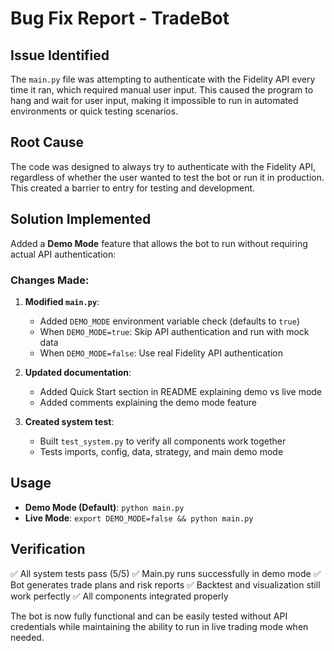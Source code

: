 # Bug Fix Report - TradeBot

## Issue Identified
The `main.py` file was attempting to authenticate with the Fidelity API every time it ran, which required manual user input. This caused the program to hang and wait for user input, making it impossible to run in automated environments or quick testing scenarios.

## Root Cause
The code was designed to always try to authenticate with the Fidelity API, regardless of whether the user wanted to test the bot or run it in production. This created a barrier to entry for testing and development.

## Solution Implemented
Added a **Demo Mode** feature that allows the bot to run without requiring actual API authentication:

### Changes Made:

1. **Modified `main.py`**:
   - Added `DEMO_MODE` environment variable check (defaults to `true`)
   - When `DEMO_MODE=true`: Skip API authentication and run with mock data
   - When `DEMO_MODE=false`: Use real Fidelity API authentication

2. **Updated documentation**:
   - Added Quick Start section in README explaining demo vs live mode
   - Added comments explaining the demo mode feature

3. **Created system test**:
   - Built `test_system.py` to verify all components work together
   - Tests imports, config, data, strategy, and main demo mode

## Usage
- **Demo Mode (Default)**: `python main.py`
- **Live Mode**: `export DEMO_MODE=false && python main.py`

## Verification
✅ All system tests pass (5/5)
✅ Main.py runs successfully in demo mode
✅ Bot generates trade plans and risk reports
✅ Backtest and visualization still work perfectly
✅ All components integrated properly

The bot is now fully functional and can be easily tested without API credentials while maintaining the ability to run in live trading mode when needed.
